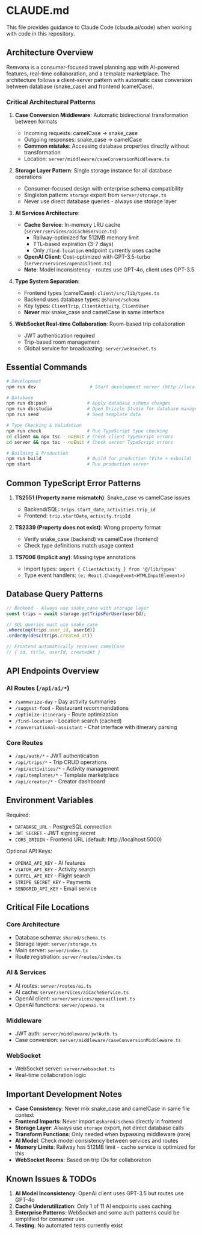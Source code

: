 # CLAUDE.md

This file provides guidance to Claude Code (claude.ai/code) when working with code in this repository.

## Architecture Overview

Remvana is a consumer-focused travel planning app with AI-powered features, real-time collaboration, and a template marketplace. The architecture follows a client-server pattern with automatic case conversion between database (snake_case) and frontend (camelCase).

### Critical Architectural Patterns

1. **Case Conversion Middleware**: Automatic bidirectional transformation between formats
   - Incoming requests: camelCase → snake_case
   - Outgoing responses: snake_case → camelCase
   - **Common mistake**: Accessing database properties directly without transformation
   - Location: `server/middleware/caseConversionMiddleware.ts`

2. **Storage Layer Pattern**: Single storage instance for all database operations
   - Consumer-focused design with enterprise schema compatibility
   - Singleton pattern: `storage` export from `server/storage.ts`
   - Never use direct database queries - always use storage layer

3. **AI Services Architecture**:
   - **Cache Service**: In-memory LRU cache (`server/services/aiCacheService.ts`)
     - Railway-optimized for 512MB memory limit
     - TTL-based expiration (3-7 days)
     - Only `/find-location` endpoint currently uses cache
   - **OpenAI Client**: Cost-optimized with GPT-3.5-turbo (`server/services/openaiClient.ts`)
   - **Note**: Model inconsistency - routes use GPT-4o, client uses GPT-3.5

4. **Type System Separation**:
   - Frontend types (camelCase): `client/src/lib/types.ts`
   - Backend uses database types: `@shared/schema`
   - Key types: `ClientTrip`, `ClientActivity`, `ClientUser`
   - **Never** mix snake_case and camelCase in same interface

5. **WebSocket Real-time Collaboration**: Room-based trip collaboration
   - JWT authentication required
   - Trip-based room management
   - Global service for broadcasting: `server/websocket.ts`

## Essential Commands

```bash
# Development
npm run dev                    # Start development server (http://localhost:5000)

# Database
npm run db:push               # Apply database schema changes
npm run db:studio             # Open Drizzle Studio for database management
npm run seed                  # Seed template data

# Type Checking & Validation
npm run check                 # Run TypeScript type checking
cd client && npx tsc --noEmit # Check client TypeScript errors
cd server && npx tsc --noEmit # Check server TypeScript errors

# Building & Production
npm run build                 # Build for production (Vite + esbuild)
npm start                     # Run production server
```

## Common TypeScript Error Patterns

1. **TS2551 (Property name mismatch)**: Snake_case vs camelCase issues
   - Backend/SQL: `trips.start_date`, `activities.trip_id`
   - Frontend: `trip.startDate`, `activity.tripId`

2. **TS2339 (Property does not exist)**: Wrong property format
   - Verify snake_case (backend) vs camelCase (frontend)
   - Check type definitions match usage context

3. **TS7006 (Implicit any)**: Missing type annotations
   - Import types: `import { ClientActivity } from '@/lib/types'`
   - Type event handlers: `(e: React.ChangeEvent<HTMLInputElement>)`

## Database Query Patterns

```typescript
// Backend - Always use snake_case with storage layer
const trips = await storage.getTripsForUser(userId);

// SQL queries must use snake_case
.where(eq(trips.user_id, userId))
.orderBy(desc(trips.created_at))

// Frontend automatically receives camelCase
// { id, title, userId, createdAt }
```

## API Endpoints Overview

### AI Routes (`/api/ai/*`)
- `/summarize-day` - Day activity summaries
- `/suggest-food` - Restaurant recommendations
- `/optimize-itinerary` - Route optimization
- `/find-location` - Location search (cached)
- `/conversational-assistant` - Chat interface with itinerary parsing

### Core Routes
- `/api/auth/*` - JWT authentication
- `/api/trips/*` - Trip CRUD operations
- `/api/activities/*` - Activity management
- `/api/templates/*` - Template marketplace
- `/api/creator/*` - Creator dashboard

## Environment Variables

Required:
- `DATABASE_URL` - PostgreSQL connection
- `JWT_SECRET` - JWT signing secret
- `CORS_ORIGIN` - Frontend URL (default: http://localhost:5000)

Optional API Keys:
- `OPENAI_API_KEY` - AI features
- `VIATOR_API_KEY` - Activity search
- `DUFFEL_API_KEY` - Flight search
- `STRIPE_SECRET_KEY` - Payments
- `SENDGRID_API_KEY` - Email service

## Critical File Locations

### Core Architecture
- Database schema: `shared/schema.ts`
- Storage layer: `server/storage.ts`
- Main server: `server/index.ts`
- Route registration: `server/routes/index.ts`

### AI & Services
- AI routes: `server/routes/ai.ts`
- AI cache: `server/services/aiCacheService.ts`
- OpenAI client: `server/services/openaiClient.ts`
- OpenAI functions: `server/openai.ts`

### Middleware
- JWT auth: `server/middleware/jwtAuth.ts`
- Case conversion: `server/middleware/caseConversionMiddleware.ts`

### WebSocket
- WebSocket server: `server/websocket.ts`
- Real-time collaboration logic

## Important Development Notes

- **Case Consistency**: Never mix snake_case and camelCase in same file context
- **Frontend Imports**: Never import `@shared/schema` directly in frontend
- **Storage Layer**: Always use `storage` export, not direct database calls
- **Transform Functions**: Only needed when bypassing middleware (rare)
- **AI Model**: Check model consistency between services and routes
- **Memory Limits**: Railway has 512MB limit - cache service is optimized for this
- **WebSocket Rooms**: Based on trip IDs for collaboration

## Known Issues & TODOs

1. **AI Model Inconsistency**: OpenAI client uses GPT-3.5 but routes use GPT-4o
2. **Cache Underutilization**: Only 1 of 11 AI endpoints uses caching
3. **Enterprise Patterns**: WebSocket and some auth patterns could be simplified for consumer use
4. **Testing**: No automated tests currently exist